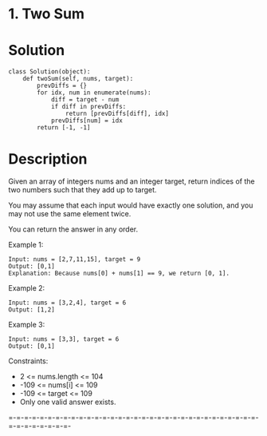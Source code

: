 # 1. Two Sum

# Solution
```python3
class Solution(object):
    def twoSum(self, nums, target):
        prevDiffs = {}
        for idx, num in enumerate(nums):
            diff = target - num
            if diff in prevDiffs:
                return [prevDiffs[diff], idx]
            prevDiffs[num] = idx
        return [-1, -1]
```

# Description

Given an array of integers nums and an integer target, return indices of the two numbers such that they add up to target.

You may assume that each input would have exactly one solution, and you may not use the same element twice.

You can return the answer in any order.

Example 1:
```
Input: nums = [2,7,11,15], target = 9
Output: [0,1]
Explanation: Because nums[0] + nums[1] == 9, we return [0, 1].
```
Example 2:
```
Input: nums = [3,2,4], target = 6
Output: [1,2]
```
Example 3:
```
Input: nums = [3,3], target = 6
Output: [0,1]
```
Constraints:
- 2 <= nums.length <= 104
- -109 <= nums[i] <= 109
- -109 <= target <= 109
- Only one valid answer exists.

=-=-=-=-=-=-=-=-=-=-=-=-=-=-=-=-=-=-=-=-=-=-=-=-=-=-=-=-=-=-=-=-=-=-=-=-=-=-=-=-
